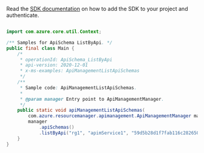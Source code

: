 Read the [SDK documentation](https://github.com/Azure/azure-sdk-for-java/blob/azure-resourcemanager-apimanagement_1.0.0-beta.2/sdk/apimanagement/azure-resourcemanager-apimanagement/README.md) on how to add the SDK to your project and authenticate.

```java

import com.azure.core.util.Context;

/** Samples for ApiSchema ListByApi. */
public final class Main {
    /*
     * operationId: ApiSchema_ListByApi
     * api-version: 2020-12-01
     * x-ms-examples: ApiManagementListApiSchemas
     */
    /**
     * Sample code: ApiManagementListApiSchemas.
     *
     * @param manager Entry point to ApiManagementManager.
     */
    public static void apiManagementListApiSchemas(
        com.azure.resourcemanager.apimanagement.ApiManagementManager manager) {
        manager
            .apiSchemas()
            .listByApi("rg1", "apimService1", "59d5b28d1f7fab116c282650", null, null, null, Context.NONE);
    }
}
```
